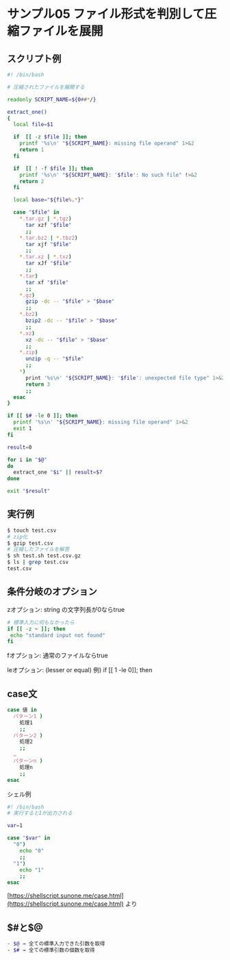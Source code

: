 # サンプル05 ファイル形式を判別して圧縮ファイルを展開

## スクリプト例

```bash
#! /bin/bash

# 圧縮されたファイルを展開する

readonly SCRIPT_NAME=${0##*/}

extract_one()
{
  local file=$1

  if  [[ -z $file ]]; then
    printf '%s\n' "${SCRIPT_NAME}: missing file operand" 1>&2
    return 1
  fi

  if  [[ ! -f $file ]]; then
    printf '%s\n' "${SCRIPT_NAME}: '$file': No such file" !>&2
    return 2
  fi

  local base="${file%.*}"

  case "$file" in
    *.tar.gz | *.tgz)
      tar xzf "$file"
      ;;
    *.tar.bz2 | *.tbz2)
      tar xjf "$file"
      ;;
    *.tar.xz | *.txz)
      tar xJf "$file"
      ;;
    *.tar)
      tar xf "$file"
      ;;
    *.gz)
      gzip -dc -- "$file" > "$base"
      ;;
    *.bz2)
      bzip2 -dc -- "$file" > "$base"
      ;;
    *.xz)
      xz -dc -- "$file" > "$base"
      ;;
    *.zip)
      unzip -q -- "$file"
      ;;
    *)
      print '%s\n' "${SCRIPT_NAME}: '$file': unexpected file type" 1>&2
      return 3
      ;;
  esac
}

if [[ $# -le 0 ]]; then
  printf '%s\n' "${SCRIPT_NAME}: missing file operand" 1>&2
  exit 1
fi

result=0

for i in "$@"
do
  extract_one "$i" || result=$?
done

exit "$result"
```

## 実行例

```bash
$ touch test.csv
# zip化
$ gzip test.csv
# 圧縮したファイルを解答
$ sh test.sh test.csv.gz
$ ls | grep test.csv
test.csv
```

## 条件分岐のオプション

zオプション:  string の文字列長が0ならtrue

```bash
# 標準入力に何もなかったら
if [[ -z ~ ]]; then
 echo "standard input not found"
fi
```

fオプション: 通常のファイルならtrue

leオプション:  (lesser or equal)  例) if [[ 1 -le 0]]; then

## case文

```bash
case 値 in
  パターン1 )
    処理1
    ;;
  パターン2 )
    処理2
    ;;
  …
  パターンn )
    処理n
    ;;
esac
```

シェル例

```bash
#! /bin/bash
# 実行すると1が出力される

var=1

case "$var" in
  "0")
    echo "0"
    ;;
  "1")
    echo "1"
    ;;
esac
```

[https://shellscript.sunone.me/case.html](https://shellscript.sunone.me/case.html) より

## $#と$@

```bash
- $@ → 全ての標準入力できた引数を取得
- $# → 全ての標準引数の個数を取得
```
